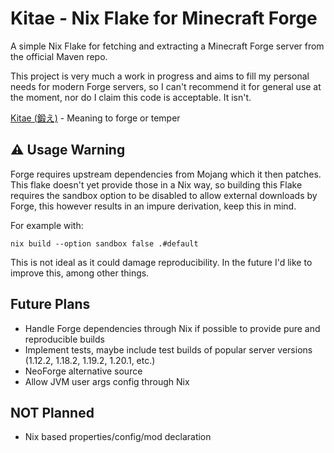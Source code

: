 # Kitae - Nix Flake for Minecraft Forge
A simple Nix Flake for fetching and extracting a Minecraft Forge server from the official Maven repo.

This project is very much a work in progress and aims to fill my personal needs for modern Forge servers, so I can't recommend it for general use at the moment, nor do I claim this code is acceptable. It isn't.


[Kitae (鍛え)](https://www.japandict.com/%E9%8D%9B%E3%81%88) - Meaning to forge or temper


## ⚠️ Usage Warning
Forge requires upstream dependencies from Mojang which it then patches. This flake doesn't yet provide those in a Nix way, so building this Flake requires the sandbox option to be disabled to allow external downloads by Forge, this however results in an impure derivation, keep this in mind.

For example with:

```fish
nix build --option sandbox false .#default
```

This is not ideal as it could damage reproducibility. In the future I'd like to improve this, among other things.


## Future Plans
- Handle Forge dependencies through Nix if possible to provide pure and reproducible builds
- Implement tests, maybe include test builds of popular server versions (1.12.2, 1.18.2, 1.19.2, 1.20.1, etc.)
- NeoForge alternative source
- Allow JVM user args config through Nix


## NOT Planned
- Nix based properties/config/mod declaration

